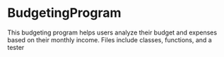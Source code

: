 # BudgetingProgram
This budgeting program helps users analyze their budget and expenses based on their monthly income. Files include classes, functions, and a tester 
